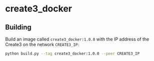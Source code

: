 # create3_docker

## Building

Build an image called `create3_docker:1.0.0` with the IP address of the Create3 on the network `CREATE3_IP`:

```bash
python build.py --tag create3_docker:1.0.0 --peer CREATE3_IP
```
